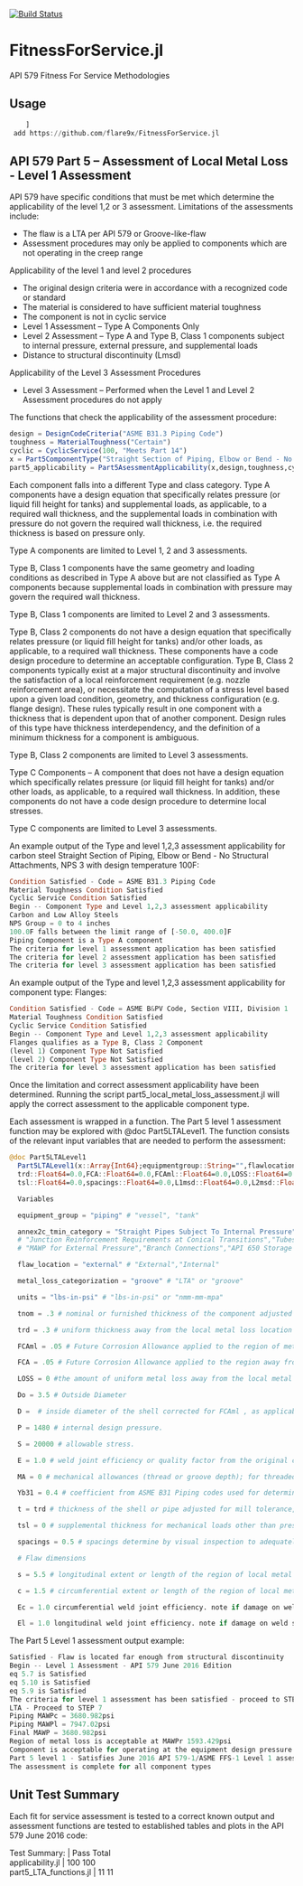 [![Build Status](https://travis-ci.org/flare9x/FitnessForService.jl.svg?branch=master)](https://travis-ci.org/flare9x/FitnessForService.jl)

# FitnessForService.jl
 API 579 Fitness For Service Methodologies

## Usage
```julia
    ]
 add https://github.com/flare9x/FitnessForService.jl
 ```

## API 579 Part 5 – Assessment of Local Metal Loss - Level 1 Assessment

API 579 have specific conditions that must be met which determine the applicability of the level 1,2 or 3 assessment. Limitations of the assessments include:
*   The flaw is a LTA per API 579 or Groove-like-flaw
*   Assessment procedures may only be applied to components which are not operating in the creep range

Applicability of the level 1 and level 2 procedures
*   The original design criteria were in accordance with a recognized code or standard
*   The material is considered to have sufficient material toughness
*   The component is not in cyclic service
*   Level 1 Assessment – Type A Components Only
*   Level 2 Assessment – Type A and Type B, Class 1 components subject to internal pressure, external pressure, and supplemental loads
*   Distance to structural discontinuity (Lmsd)

Applicability of the Level 3 Assessment Procedures
*   Level 3 Assessment – Performed when the Level 1 and Level 2 Assessment procedures do not apply

The functions that check the applicability of the assessment procedure:

```julia
design = DesignCodeCriteria("ASME B31.3 Piping Code")
toughness = MaterialToughness("Certain")
cyclic = CyclicService(100, "Meets Part 14")
x = Part5ComponentType("Straight Section of Piping, Elbow or Bend - No Structural Attachments", vessel_orientation="horizontal", material="Carbon and Low Alloy Steels", D=0.0,Lss=0.0,H=0.0, NPS=3.0, design_temperature=100.0, units="lbs-in-psi")
part5_applicability = Part5AsessmentApplicability(x,design,toughness,cyclic)
 ```

Each component falls into a different Type and class category. Type A components have a design equation that specifically relates pressure (or liquid fill height for tanks) and supplemental loads, as applicable, to a required wall thickness, and the supplemental loads in combination with pressure do not govern the required wall thickness, i.e. the required thickness is based on pressure only.

Type A components are limited to Level 1, 2 and 3 assessments.

Type B, Class 1 components have the same geometry and loading conditions as described in Type A above but are not classified as Type A components because supplemental loads in combination with pressure may govern the required wall thickness.

Type B, Class 1 components are limited to Level 2 and 3 assessments.

Type B, Class 2 components do not have a design equation that specifically relates pressure (or liquid fill height for tanks) and/or other loads, as applicable, to a required wall thickness. These components have a code design procedure to determine an acceptable configuration. Type B, Class 2 components typically exist at a major structural discontinuity and involve the satisfaction of a local reinforcement requirement (e.g. nozzle reinforcement area), or necessitate the computation of a stress level based upon a given load condition, geometry, and thickness configuration (e.g. flange design). These rules typically result in one component with a thickness that is dependent upon that of another component. Design rules of this type have thickness interdependency, and the definition of a minimum thickness for a component is ambiguous.

Type B, Class 2 components are limited to Level 3 assessments.

Type C Components – A component that does not have a design equation which specifically relates pressure (or liquid fill height for tanks) and/or other loads, as applicable, to a required wall thickness. In addition, these components do not have a code design procedure to determine local stresses.

Type C components are limited to Level 3 assessments.

An example output of the Type and level 1,2,3 assessment applicability for carbon steel Straight Section of Piping, Elbow or Bend - No Structural Attachments, NPS 3 with design temperature 100F:

```julia
Condition Satisfied - Code = ASME B31.3 Piping Code
Material Toughness Condition Satisfied
Cyclic Service Condition Satisfied
Begin -- Component Type and Level 1,2,3 assessment applicability
Carbon and Low Alloy Steels
NPS Group = 0 to 4 inches
100.0F falls between the limit range of [-50.0, 400.0]F
Piping Component is a Type A component
The criteria for level 1 assessment application has been satisfied
The criteria for level 2 assessment application has been satisfied
The criteria for level 3 assessment application has been satisfied
 ```
An example output of the Type and level 1,2,3 assessment applicability for component type: Flanges:

 ```julia
 Condition Satisfied - Code = ASME B&PV Code, Section VIII, Division 1
Material Toughness Condition Satisfied
Cyclic Service Condition Satisfied
Begin -- Component Type and Level 1,2,3 assessment applicability
Flanges qualifies as a Type B, Class 2 Component
(level 1) Component Type Not Satisfied
(level 2) Component Type Not Satisfied
The criteria for level 3 assessment application has been satisfied
  ```

Once the limitation and correct assessment applicability have been determined. Running the script part5_local_metal_loss_assessment.jl will apply the correct assessment to the applicable component type.

Each assessment is wrapped in a function. The Part 5 level 1 assessment function may be explored with @doc Part5LTALevel1.
The function consists of the relevant input variables that are needed to perform the assessment:

   ```julia
 @doc Part5LTALevel1
     Part5LTALevel1(x::Array{Int64};equipmentgroup::String="",flawlocation::String="",metallosscategorization::String="",units::String="",tnom::Float64=0.0,
     trd::Float64=0.0,FCA::Float64=0.0,FCAml::Float64=0.0,LOSS::Float64=0.0,Do::Float64=0.0,Do::Float64=0.0,P::Float64=0.0,S::Float64=0.0,E::Float64=0.0,MA::Float64=0.0,Yb31::Float64=0.0,
     tsl::Float64=0.0,spacings::Float64=0.0,L1msd::Float64=0.0,L2msd::Float64=0.0,L3msd::Float64=0.0,L4msd::Float64=0.0,L5msd::Float64=0.0,s::Float64=0.0,c::Float64=0.0)

     Variables

     equipment_group = "piping" # "vessel", "tank"

     annex2c_tmin_category = "Straight Pipes Subject To Internal Pressure" # ["Cylindrical Shell","Spherical Shell","Hemispherical Head","Elliptical Head","Torispherical Head","Conical Shell","Toriconical Head","Conical Transition","Nozzles Connections in Shells",
     # "Junction Reinforcement Requirements at Conical Transitions","Tubesheets","Flat head to cylinder connections","Bolted Flanges","Straight Pipes Subject To Internal Pressure","Boiler Tubes","Pipe Bends Subject To Internal Pressure",
     # "MAWP for External Pressure","Branch Connections","API 650 Storage Tanks"]

     flaw_location = "external" # "External","Internal"

     metal_loss_categorization = "groove" # "LTA" or "groove"

     units = "lbs-in-psi" # "lbs-in-psi" or "nmm-mm-mpa"

     tnom = .3 # nominal or furnished thickness of the component adjusted for mill undertolerance as applicable.

     trd = .3 # uniform thickness away from the local metal loss location established by thickness measurements at the time of the assessment.

     FCAml = .05 # Future Corrosion Allowance applied to the region of metal loss.

     FCA = .05 # Future Corrosion Allowance applied to the region away from the metal loss (see Annex 2C, paragraph 2C.2.8).

     LOSS = 0 #the amount of uniform metal loss away from the local metal loss location at the time of the assessment.

     Do = 3.5 # Outside Diameter

     D =  # inside diameter of the shell corrected for FCAml , as applicable

     P = 1480 # internal design pressure.

     S = 20000 # allowable stress.

     E = 1.0 # weld joint efficiency or quality factor from the original construction code, if unknown use 0.7.

     MA = 0 # mechanical allowances (thread or groove depth); for threaded components, the nominal thread depth (dimension h of ASME B.1.20.1) shall apply.

     Yb31 = 0.4 # coefficient from ASME B31 Piping codes used for determining the pipe wall thickness, the coefficient can be determined from the following table that is valid for tmin < Do / 6 Annex 2C .

     t = trd # thickness of the shell or pipe adjusted for mill tolerance, LOSS and FCA , or cylinder thickness at a conical transition for a junction reinforcement calculation adjusted for mill tolerance, LOSS and FCA , as applicable.

     tsl = 0 # supplemental thickness for mechanical loads other than pressure that result in longitudinal stress; this thickness is usually obtained from the results of a weight case in a stress analysis of the piping system (see paragraph 2C.2.7).

     spacings = 0.5 # spacings determine by visual inspection to adequately ccategorizse the corrosion

     # Flaw dimensions

     s = 5.5 # longitudinal extent or length of the region of local metal loss based on future corroded thickness,

     c = 1.5 # circumferential extent or length of the region of local metal loss (see Figure 5.2 and Figure 5.10), based on future corroded thickness, tc .

     Ec = 1.0 circumferential weld joint efficiency. note if damage on weld see # 2C.2.5 Treatment of Weld and Riveted Joint Efficiency, and Ligament Efficiency

     El = 1.0 longitudinal weld joint efficiency. note if damage on weld see # 2C.2.5 Treatment of Weld and Riveted Joint Efficiency, and Ligament Efficiency
 ```

The Part 5 Level 1 assessment output example:

   ```julia
Satisfied - Flaw is located far enough from structural discontinuity
Begin -- Level 1 Assessment - API 579 June 2016 Edition
eq 5.7 is Satisfied
eq 5.10 is Satisfied
eq 5.9 is Satisfied
The criteria for level 1 assessment has been satisfied - proceed to STEP 6
LTA - Proceed to STEP 7
Piping MAWPc = 3680.982psi
Piping MAWPl = 7947.02psi
Final MAWP = 3680.982psi
Region of metal loss is acceptable at MAWPr 1593.429psi
Component is acceptable for operating at the equipment design pressure or equipment MAWP
Part 5 level 1 - Satisfies June 2016 API 579-1/ASME FFS-1 Level 1 assessment
The assessment is complete for all component types
 ```

## Unit Test Summary

Each fit for service assessment is tested to a correct known output and assessment functions are tested to established tables and plots in the API 579 June 2016 code:

Test Summary:          | Pass  Total<br/>
applicability.jl       |  100    100<br/>
part5_LTA_functions.jl |   11     11<br/>

